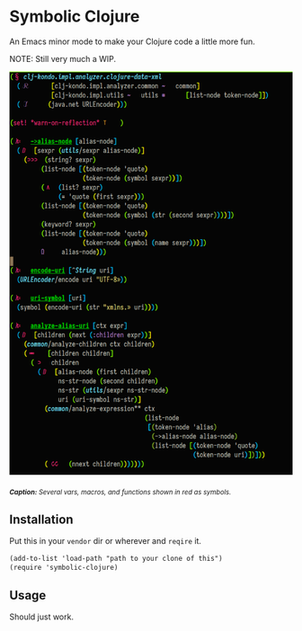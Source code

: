 # Symbolic Clojure

An Emacs minor mode to make your Clojure code a little more fun.

NOTE: Still very much a WIP.

![Example using symbolic-clojer-mode](./ex1.png "xxx")

<sub>_**Caption:** Several vars, macros, and functions shown in red as symbols._</sub>

## Installation

Put this in your `vendor` dir or wherever and `reqire` it.

``` elisp
(add-to-list 'load-path "path to your clone of this")
(require 'symbolic-clojure)
```

## Usage

Should just work.
